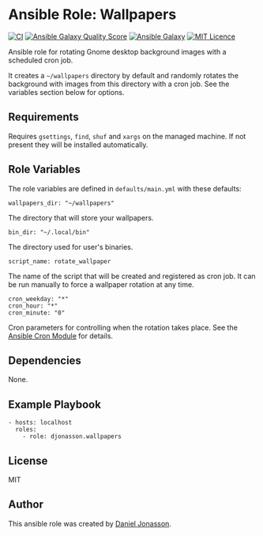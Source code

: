 # Ansible Role: Wallpapers

[![CI](https://github.com/djonasson/ansible-role-wallpapers/workflows/CI/badge.svg)](https://github.com/djonasson/ansible-role-wallpapers/actions?query=workflow%3ACI) [![Ansible Galaxy Quality Score](https://img.shields.io/ansible/quality/57604)](https://galaxy.ansible.com/djonasson/wallpapers/) [![Ansible Galaxy](https://img.shields.io/ansible/role/d/57604)](https://galaxy.ansible.com/djonasson/wallpapers/) [![MIT Licence](https://img.shields.io/badge/License-MIT-blue.svg)](https://github.com/djonasson/ansible-role-wallpapers/blob/main/LICENSE)


Ansible role for rotating Gnome desktop background images with a scheduled cron job.

It creates a `~/wallpapers` directory by default and randomly rotates the background with images from this directory
with a cron job. See the variables section below for options.

## Requirements

Requires `gsettings`, `find`, `shuf` and `xargs` on the managed machine. If not present they will be installed
automatically.

## Role Variables

The role variables are defined in `defaults/main.yml` with these defaults:

    wallpapers_dir: "~/wallpapers"

The directory that will store your wallpapers.

    bin_dir: "~/.local/bin"

The directory used for user's binaries.

    script_name: rotate_wallpaper

The name of the script that will be created and registered as cron job. It can be run manually to force a wallpaper
rotation at any time.

    cron_weekday: "*"
    cron_hour: "*"
    cron_minute: "0"

Cron parameters for controlling when the rotation takes place. See the [Ansible Cron Module](https://docs.ansible.com/ansible/latest/collections/ansible/builtin/cron_module.html) for details.

## Dependencies

None.

## Example Playbook

    - hosts: localhost
      roles:
        - role: djonasson.wallpapers

## License

MIT

## Author

This ansible role was created by [Daniel Jonasson](https://github.com/djonasson/).
